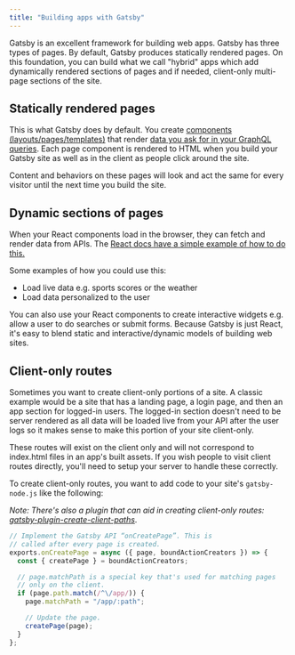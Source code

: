 ```yaml
---
title: "Building apps with Gatsby"
---
```


Gatsby is an excellent framework for building web apps. Gatsby has three types of pages. By default, Gatsby produces statically rendered pages. On this foundation, you can build what we call "hybrid" apps which add dynamically rendered sections of pages and if needed, client-only multi-page sections of the site.

## Statically rendered pages

This is what Gatsby does by default. You create [components (layouts/pages/templates)](/docs/building-with-components/) that render [data you ask for in your GraphQL queries](/docs/querying-with-graphql/). Each page component is rendered to HTML when you build your Gatsby site as well as in the client as people click around the site.

Content and behaviors on these pages will look and act the same for every visitor until the next time you build the site.

## Dynamic sections of pages

When your React components load in the browser, they can fetch and render data from APIs. The [React docs have a simple example of how to do this.](https://reactjs.org/docs/faq-ajax.html)

Some examples of how you could use this:

* Load live data e.g. sports scores or the weather
* Load data personalized to the user

You can also use your React components to create interactive widgets e.g. allow a user to do searches or submit forms. Because Gatsby is just React, it's easy to blend static and interactive/dynamic models of building web sites.

## Client-only routes

Sometimes you want to create client-only portions of a site. A classic example would be a site that has a landing page, a login page, and then an app section for logged-in users. The logged-in section doesn't need to be server rendered as all data will be loaded live from your API after the user logs so it makes sense to make this portion of your site client-only.

These routes will exist on the client only and will not correspond to index.html files in an app's built assets. If you wish people to visit client routes directly, you'll need to setup your server to handle these correctly.

To create client-only routes, you want to add code to your site's `gatsby-node.js` like the following:

_Note: There's also a plugin that can aid in creating client-only routes:
[gatsby-plugin-create-client-paths](/packages/gatsby-plugin-create-client-paths/)_.

```javascript
// Implement the Gatsby API “onCreatePage”. This is
// called after every page is created.
exports.onCreatePage = async ({ page, boundActionCreators }) => {
  const { createPage } = boundActionCreators;

  // page.matchPath is a special key that's used for matching pages
  // only on the client.
  if (page.path.match(/^\/app/)) {
    page.matchPath = "/app/:path";

    // Update the page.
    createPage(page);
  }
};
```
